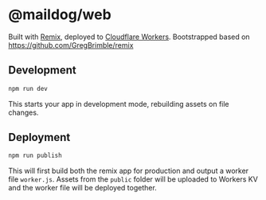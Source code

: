 # @maildog/web

Built with [Remix](https://remix.run/), deployed to [Cloudflare Workers](https://workers.cloudflare.com/). Bootstrapped based on https://github.com/GregBrimble/remix

## Development

```sh
npm run dev
```

This starts your app in development mode, rebuilding assets on file changes.

## Deployment

```sh
npm run publish
```

This will first build both the remix app for production and output a worker file `worker.js`. Assets from the `public` folder will be uploaded to Workers KV and the worker file will be deployed together.
